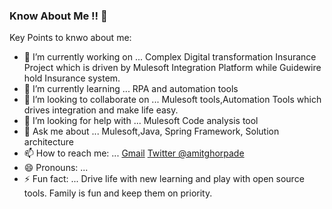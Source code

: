 ### Know About Me !! 👋

Key Points to knwo about me:

- 🔭 I’m currently working on ... Complex Digital transformation Insurance Project which is driven by Mulesoft Integration Platform while Guidewire hold Insurance system.
- 🌱 I’m currently learning ... RPA and automation tools
- 👯 I’m looking to collaborate on ... Mulesoft tools,Automation Tools which drives integration and make life easy.
- 🤔 I’m looking for help with ... Mulesoft Code analysis tool
- 💬 Ask me about ... Mulesoft,Java, Spring Framework, Solution architecture
- 📫 How to reach me: ... [Gmail](ghorpade.a.g@gmail.com)  [Twitter @amitghorpade](https://twitter.com/amitghorpade)
- 😄 Pronouns: ... 
- ⚡ Fun fact: ... Drive life with new learning and play with open source tools. Family is fun and keep them on priority.

